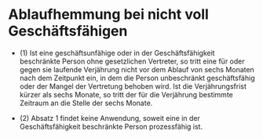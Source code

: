 # Ablaufhemmung bei nicht voll Geschäftsfähigen

- (1) Ist eine geschäftsunfähige oder in der Geschäftsfähigkeit beschränkte Person ohne gesetzlichen Vertreter, so tritt eine für oder gegen sie laufende Verjährung nicht vor dem Ablauf von sechs Monaten nach dem Zeitpunkt ein, in dem die Person unbeschränkt geschäftsfähig oder der Mangel der Vertretung behoben wird. Ist die Verjährungsfrist kürzer als sechs Monate, so tritt der für die Verjährung bestimmte Zeitraum an die Stelle der sechs Monate.

- (2) Absatz 1 findet keine Anwendung, soweit eine in der Geschäftsfähigkeit beschränkte Person prozessfähig ist.

